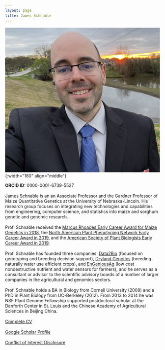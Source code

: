 ```yaml
---
layout: page
title: James Schnable
---
```


![James Schnable](/images/People_Images/jamesschnable.jpg){:width="180" align="middle"}

**ORCID ID:** 0000-0001-6739-5527
<br><br>
James Schnable is an an Associate Professor and the Gardner Professor of Maize Quantitative Genetics at the University of Nebraska-Lincoln. His research group focuses on integrating new technologies and capabilities from engineering, computer science, and statistics into maize and sorghum genetic and genomic research.
<br><br>
Prof. Schnable received the [Marcus Rhoades Early Career Award for Maize Genetics in 2018](https://www.maizegdb.org/community/awards/maize_past_winners), the [North American Plant Phenotyping Network Early Career Award in 2019](http://nappn.plant-phenotyping.org/early-career-award-2019/), and the [American Society of Plant Biologists Early Career Award in 2019](https://blog.aspb.org/aspb-names-2019-award-recipients/).
<br><br>
Prof. Schnable has founded three companies: [Data2Bio](https://www.data2bio.com/) (focused on genotyping and breeding decision support), [Dryland Genetics](http://www.drylandgenetics.com/) (breeding naturally water use efficient crops), and [EnGeniousAg](https://www.engeniousag.com/) (low cost nondestructive nutrient and water sensors for farmers), and he serves as a consultant or advisor to the scientific advisory boards of a number of larger companies in the agricultural and genomics sectors.
<br><br>
Prof. Schnable holds a BA in Biology from Cornell University (2008) and a PhD in Plant Biology from UC-Berkeley (2012). From 2013 to 2014 he was NSF Plant Genome Fellowship supported postdoctoral scholar at the Danforth Center in St. Louis and the Chinese Academy of Agricultural Sciences in Beijing China.
<br><br>
[Complete CV](/CVs/JSchnable.pdf)
<br><br>
[Google Scholar Profile](https://scholar.google.com/citations?user=cik4JVYAAAAJ)
<br><br>
[Conflict of Interest Disclosure](/peoplepages/coi/)
